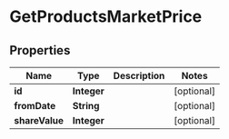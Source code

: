 

# GetProductsMarketPrice

## Properties

Name | Type | Description | Notes
------------ | ------------- | ------------- | -------------
**id** | **Integer** |  |  [optional]
**fromDate** | **String** |  |  [optional]
**shareValue** | **Integer** |  |  [optional]



